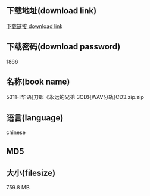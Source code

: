 ## 下载地址(download link)
[下载链接 download link](https://tutu365.netlify.app/?s=5311-%5B%E5%8D%8E%E8%AF%AD%5D%E5%88%80%E9%83%8E%E3%80%8A%E6%B0%B8%E8%BF%9C%E7%9A%84%E5%85%84%E5%BC%9F+3CD%E3%80%8B%5BWAV%E5%88%86%E8%BD%A8%5DCD3.zip)

## 下载密码(download password)
1866

## 名称(book name)
5311-[华语]刀郎《永远的兄弟 3CD》[WAV分轨]CD3.zip.zip

## 语言(language)
chinese

## MD5


## 大小(filesize)
759.8 MB
